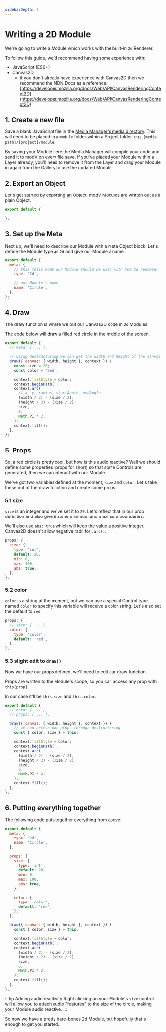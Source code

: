```yaml
---
sidebarDepth: 2
---
```


# Writing a 2D Module

We're going to write a Module which works with the built-in `2d` Renderer.

To follow this guide, we'd recommend having some experience with:
* JavaScript (ES6+)
* Canvas2D
  * if you don't already have experience with Canvas2D then we recommend the MDN Docs as a reference: [https://developer.mozilla.org/docs/Web/API/CanvasRenderingContext2D](https://developer.mozilla.org/docs/Web/API/CanvasRenderingContext2D)

## 1. Create a new file

Save a blank JavaScript file in the [Media Manager's media directory](/guide/mediaManager.html#media-folder). This will need to be placed in a `module` folder within a Project folder. e.g. `[media path]/[project]/module`.

By saving your Module here the Media Manager will compile your code and send it to modV on every file save. If you've placed your Module within a Layer already, you'll need to remove it from the Layer and drag your Module in again from the Gallery to use the updated Module.

## 2. Export an Object

Let's get started by exporting an Object. modV Modules are written out as a plain Object.

```JavaScript
export default {

};
```

## 3. Set up the Meta

Next up, we'll need to describe our Module with a meta Object block.
Let's define the Module type as `2d` and give our Module a name.

```JavaScript
export default {
  meta: {
    // this tells modV our Module should be used with the 2d renderer
    type: '2d',

    // our Module's name
    name: 'Circle',
  },
};
```

## 4. Draw

The draw function is where we put our Canvas2D code in `2d` Modules.

The code below will draw a filled red circle in the middle of the screen.

```JavaScript
export default {
  // meta: { ... },

  // using destructuring we can get the width and height of the canvas
  draw({ canvas: { width, height }, context }) {
    const size = 20;
    const color = 'red';

    context.fillStyle = color;
    context.beginPath();
    context.arc(
      // x, y, radius, startAngle, endAngle
      (width / 2) - (size / 2),
      (height / 2) - (size / 2),
      size,
      0,
      Math.PI * 2,
    );
    context.fill();
  },
};
```

## 5. Props

So, a red circle is pretty cool, but how is this audio reactive?
Well we should define some properties (props for short) so that some Controls are generated, then we can interact with our Module.

We've got two variables defined at the moment, `size` and `color`. Let's take these out of the draw function and create some props.

### 5.1 size

`size` is an integer and we've set it to `20`. Let's reflect that in our prop definition and also give it some minimum and maximum boundaries.

We'll also use `abs: true` which will keep the value a positive integer. Canvas2D doesn't allow negative radii for `.arc()`.

```JavaScript
props: {
  size: {
    type: 'int',
    default: 20,
    min: 0,
    max: 100,
    abs: true,
  },
},
```

### 5.2 color

`color` is a string at the moment, but we can use a special Control type named `color` to specify this variable will receive a color string. Let's also set the default to `red`.

```JavaScript
props: {
  // size: { ... },
  color: {
    type: 'color',
    default: 'red',
  },
},
```

### 5.3 slight edit to `draw()`

Now we have our props defined, we'll need to edit our draw function.

Props are written to the Module's scope, so you can access any prop with `this[prop]`.

In our case it'll be `this.size` and `this.color`.

```JavaScript
export default {
  // meta: { ... },
  // props: { ... },

  draw({ canvas: { width, height }, context }) {
    // we can access our props through destructuring
    const { color, size } = this;

    context.fillStyle = color;
    context.beginPath();
    context.arc(
      (width / 2) - (size / 2),
      (height / 2) - (size / 2),
      size,
      0,
      Math.PI * 2,
    );
    context.fill();
  },
};
```

## 6. Putting everything together

The following code puts together everything from above:

```JavaScript
export default {
  meta: {
    type: '2d',
    name: 'Circle',
  },

  props: {
    size: {
      type: 'int',
      default: 20,
      min: 0,
      max: 100,
      abs: true,
    },

    color: {
      type: 'color',
      default: 'red',
    },
  },

  draw({ canvas: { width, height }, context }) {
    const { color, size } = this;

    context.fillStyle = color;
    context.beginPath();
    context.arc(
      (width / 2) - (size / 2),
      (height / 2) - (size / 2),
      size,
      0,
      Math.PI * 2,
    );
    context.fill();
  },
};
```

:::tip Adding audio reactivity
Right clicking on your Module's `size` control will allow you to attach audio "features" to the size of the circle, making your Module audio reactive.
:::

So now we have a pretty bare-bones 2d Module, but hopefully that's enough to get you started.
